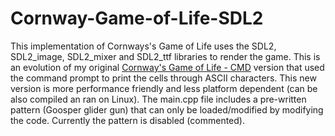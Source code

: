 # Cornway-Game-of-Life-SDL2
 This implementation of Cornways's Game of Life uses the SDL2, SDL2_image, SDL2_mixer and SDL2_ttf libraries to render the game.
 This is an evolution of my original [Cornway's Game of Life - CMD][1] version that used the command prompt to print the cells through ASCII characters. This new version is more performance friendly and less platform dependent (can be also compiled an ran on Linux).
 The main.cpp file includes a pre-written pattern (Goosper glider gun) that can only be loaded/modified by modifying the code. Currently the pattern is disabled (commented). 

 [1]:https://github.com/Zac06/Cornway-s-Game-of-Life_CMD